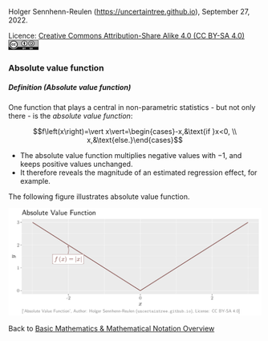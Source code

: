 Holger Sennhenn-Reulen (https://uncertaintree.github.io), September 27, 2022. 

Licence: [Creative Commons Attribution-Share Alike 4.0 (CC BY-SA 4.0)   <img src="https://github.com/uncertaintree/uncertaintree.github.io/blob/master/oer/cc_by_sa.png" width="60" height="20">](https://creativecommons.org/licenses/by-sa/4.0/)

### Absolute value function
##### Definition (Absolute value function)
One function that plays a central in non-parametric statistics - but not only there - is the *absolute value function*:

$$f\left(x\right)=\vert x\vert=\begin{cases}-x,&\text{if }x<0,
\\ 
x,&\text{else.}\end{cases}$$

- The absolute value function multiplies negative values with $-1$, and keeps positive values unchanged. 
- It therefore reveals the magnitude of an estimated regression effect, for example. 

The following figure illustrates absolute value function.

<img src="https://github.com/uncertaintree/uncertaintree.github.io/blob/master/oer/basic_mathematical_notation/absolute_value.png">

Back to [Basic Mathematics & Mathematical Notation Overview](https://github.com/uncertaintree/uncertaintree.github.io/blob/master/oer/basic_mathematical_notation/00_index.md)
